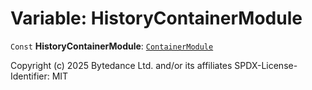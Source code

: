 # Variable: HistoryContainerModule

`Const` **HistoryContainerModule**: [`ContainerModule`](/en/auto-docs/free-layout-editor/classes/ContainerModule.md)

Copyright (c) 2025 Bytedance Ltd. and/or its affiliates
SPDX-License-Identifier: MIT
